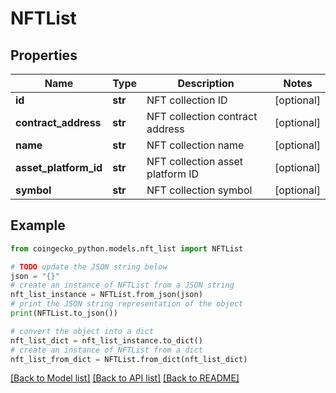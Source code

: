 # NFTList


## Properties

Name | Type | Description | Notes
------------ | ------------- | ------------- | -------------
**id** | **str** | NFT collection ID | [optional] 
**contract_address** | **str** | NFT collection contract address | [optional] 
**name** | **str** | NFT collection name | [optional] 
**asset_platform_id** | **str** | NFT collection asset platform ID | [optional] 
**symbol** | **str** | NFT collection symbol | [optional] 

## Example

```python
from coingecko_python.models.nft_list import NFTList

# TODO update the JSON string below
json = "{}"
# create an instance of NFTList from a JSON string
nft_list_instance = NFTList.from_json(json)
# print the JSON string representation of the object
print(NFTList.to_json())

# convert the object into a dict
nft_list_dict = nft_list_instance.to_dict()
# create an instance of NFTList from a dict
nft_list_from_dict = NFTList.from_dict(nft_list_dict)
```
[[Back to Model list]](../README.md#documentation-for-models) [[Back to API list]](../README.md#documentation-for-api-endpoints) [[Back to README]](../README.md)


